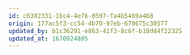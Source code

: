 ```yaml
---
id: c6382331-1bc4-4e76-8597-fa4b5469a468
origin: 177ac5f3-cc54-4b70-97eb-670675c30577
updated_by: b1c36291-e863-41f3-8c6f-b18dd4f22325
updated_at: 1670924805
---
```


